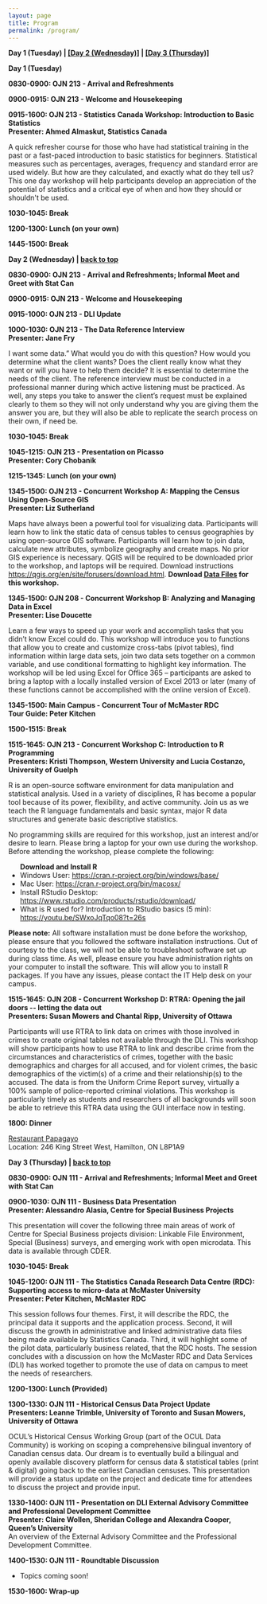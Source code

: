 ```yaml
---
layout: page
title: Program
permalink: /program/
---
```


<p><b><a name="day-one">Day 1 (Tuesday)</a> | <a href="#day-two">[Day 2 (Wednesday)]</a> | <a href="#day-three">[Day 3 (Thursday)]</a></b>
</p>

<p>
<b>Day 1 (Tuesday)</b><p>
	
<table>
 <thead>
    <tr>
    </tr>
 </thead>
<tbody>
   <tr>   
	   <b><a name="1-1">0830-0900: OJN 213 - Arrival and Refreshments</a></b> <br>
</tr>
<p>
<tr>
	<b><a name="1-2">0900-0915: OJN 213 - Welcome and Housekeeping</a></b><br>

</tr>	
<p>
<tr>
	<b><a name="1-3">0915-1600: OJN 213 - Statistics Canada Workshop: Introduction to Basic Statistics</a><br>
Presenter: Ahmed Almaskut, Statistics Canada</b>	
<p>A quick refresher course for those who have had statistical training in the past or a fast-paced introduction to basic statistics for beginners. Statistical measures such as percentages, averages, frequency and standard error are used widely. But how are they calculated, and exactly what do they tell us? This one day workshop will help participants develop an appreciation of the potential of statistics and a critical eye of when and how they should or shouldn't be used.</p>
</tr>	
<p>
<tr>
	<b><a name="1-4">1030-1045: Break</a></b><br>
</tr>
<p>
<tr>
	<b><a name="1-6">1200-1300: Lunch (on your own)</a></b><br>
</tr>
<p>
<tr>
	<b><a name="1-8">1445-1500: Break</a></b><br>
</tr>
<p>
<p><p>
<tr>
<p><b><a name="day-two">Day 2 (Wednesday)</a> | <a href="#day-one">back to top</a></b></p>

</tr>

<p>
	
<tr>
<b><a name="2-1">0830-0900: OJN 213 - Arrival and Refreshments; Informal Meet and Greet with Stat Can</a></b><br>

</tr>
<p>
	
<tr>
<b><a name="2-2">0900-0915: OJN 213 - Welcome and Housekeeping</a></b><br>

</tr>
<p>

<tr>
<b><a name="2-3">0915-1000: OJN 213 - DLI Update</a></b><br>
</tr>

<p>

<tr>
<b><a name="2-4">1000-1030: OJN 213 - The Data Reference Interview</a><br>
Presenter: Jane Fry</b>
<p>I want some data.” What would you do with this question? How would you determine what the client wants? Does the client really know what they want or will you have to help them decide?  It is essential to determine the needs of the client. The reference interview must be conducted in a professional manner during which active listening must be practiced. As well, any steps you take to answer the client’s request must be explained clearly to them so they will not only understand why you are giving them the answer you are, but they will also be able to replicate the search process on their own, if need be.</p>
	
</tr>

<p>

<tr>
<b><a name="2-5">1030-1045: Break</a></b><br>
	
</tr>

<p>

<tr>
<b><a name="2-6">1045-1215: OJN 213 - Presentation on Picasso</a><br>
Presenter: Cory Chobanik</b>

</tr>

<p>

<tr>
<b><a name="2-7">1215-1345: Lunch (on your own)</a></b><br>

</tr>

<p>

<tr>
<b><a name="2-8a">1345-1500: OJN 213 - Concurrent Workshop A: Mapping the Census Using Open-Source GIS</a><br>
Presenter: Liz Sutherland</b>
<p>Maps have always been a powerful tool for visualizing data. Participants will learn how to link the static data of census tables to census geographies by using open-source GIS software. Participants will learn how to join data, calculate new attributes, symbolize geography and create maps. No prior GIS experience is necessary. QGIS will be required to be downloaded prior to the workshop, and laptops will be required. Download instructions <a href="https://qgis.org/en/site/forusers/download.html">https://qgis.org/en/site/forusers/download.html</a>. <b>
	Download <a href="https://drive.google.com/drive/folders/1xrAj_BrPtMDBgdi9MXWGcrcuVGfTsGgi?usp=sharing">Data Files</a> for this workshop.</b></p>

</tr>

<p>

<tr>
<b><a name="2-8b">1345-1500: OJN 208 - 	Concurrent Workshop B: Analyzing and Managing Data in Excel</a><br>
Presenter: Lise Doucette</b>
<p>Learn a few ways to speed up your work and accomplish tasks that you didn’t know Excel could do.  This workshop will introduce you to functions that allow you to create and customize cross-tabs (pivot tables), find information within large data sets, join two data sets together on a common variable, and use conditional formatting to highlight key information.  The workshop will be led using Excel for Office 365 – participants are asked to bring a laptop with a locally installed version of Excel 2013 or later (many of these functions cannot be accomplished with the online version of Excel).</p>

</tr>

<p>

<tr>
<b><a name="2-8c">1345-1500: Main Campus - Concurrent Tour of McMaster RDC</a><br>
Tour Guide: Peter Kitchen</b><br>
</tr>

<p>

<tr>
<b><a name="2-9">1500-1515: Break</a></b><br>

</tr>

<p>
<tr>
<b><a name="2-10c">1515-1645: OJN 213 -  Concurrent Workshop C: Introduction to R Programming</a><br>
Presenters: Kristi Thompson, Western University and Lucia Costanzo, University of Guelph</b>
<p>R is an open-source software environment for data manipulation and statistical analysis. Used in a variety of disciplines, R has become a popular tool because of its power, flexibility, and active community. Join us as we teach the R language fundamentals and basic syntax, major R data structures and generate basic descriptive statistics.</p>
	
<p>No programming skills are required for this workshop, just an interest and/or desire to learn. Please bring a laptop for your own use during the workshop. Before attending the workshop, please complete the following:</p>

<p><ul><b>Download and Install R</b>
	<li>Windows User: <a href="https://cran.r-project.org/bin/windows/base/">https://cran.r-project.org/bin/windows/base/</a></li>
	<li>Mac User: <a href="https://cran.r-project.org/bin/macosx/">https://cran.r-project.org/bin/macosx/</a></li> 
	<li>Install RStudio Desktop: <a href="https://www.rstudio.com/products/rstudio/download/">https://www.rstudio.com/products/rstudio/download/</a></li>
	<li>What is R used for? Introduction to RStudio basics (5 min): <a href="https://youtu.be/SWxoJqTqo08?t=26s">https://youtu.be/SWxoJqTqo08?t=26s</a></li>
</ul></p>
	
<p><b>Please note:</b> All software installation must be done before the workshop, please ensure that you followed the software installation instructions. Out of courtesy to the class, we will not be able to troubleshoot software set up during class time. As well, please ensure you have administration rights on your computer to install the software. This will allow you to install R packages.  If you have any issues, please contact the IT Help desk on your campus.</p>

</tr>

<p>
<tr>
<b><a name="2-10d">1515-1645: OJN 208 -  Concurrent Workshop D: RTRA: Opening the jail doors -- letting the data out</a><br>
	Presenters: Susan Mowers and Chantal Ripp, University of Ottawa</b>

<p>Participants will use RTRA to link data on crimes with those involved in crimes to create original tables not available through the DLI. This workshop will show participants how to use RTRA to link and describe crime from the circumstances and characteristics of crimes, together with the basic demographics and charges for all accused, and for violent crimes, the basic demographics of the victim(s) of a crime and their relationship(s) to the accused. The data is from the Uniform Crime Report survey, virtually a 100% sample of police-reported criminal violations. This workshop is particularly timely as students and researchers of all backgrounds will soon be able to retrieve this RTRA data using the GUI interface now in testing.</p>

</tr>

<p>

<tr>
<b><a name="2-11">1800: Dinner</a></b>
	<p><a href="https://joechatelain1989.wixsite.com/papagayohamilton">Restaurant Papagayo</a><br>
		Location: 246 King Street West, Hamilton, ON L8P1A9</p>

</tr>

<p>
<tr>
	<p><b><a name="day-three">Day 3 (Thursday)</a> | <a href="#day-one">back to top</a></b></p>
	
</tr>

<p>

<tr>

<b><a name="3-1">0830-0900: OJN 111 - Arrival and Refreshments; Informal Meet and Greet with Stat Can</a></b><br>

</tr>
<p>

<tr>
<b><a name="3-2">0900-1030: OJN 111 - Business Data Presentation</a><br>
Presenter: Alessandro Alasia, Centre for Special Business Projects</b>
<p>This presentation will cover the following three main areas of work of Centre for Special Business projects division: Linkable File Environment, Special (Business) surveys, and emerging work with open microdata. This data is available through CDER.</p>

</tr>
<p>

<tr>

<b><a name="3-3">1030-1045: Break</a></b><br>

</tr>
<p>

<tr>
<b><a name="3-4">1045-1200: OJN 111 - The Statistics Canada Research Data Centre (RDC): Supporting access to micro-data at 
McMaster University</a><br>
Presenter: Peter Kitchen, McMaster RDC</b>

<p>This session follows four themes. First, it will describe the RDC, the principal data it supports and the application process. Second, it will discuss the growth in administrative and linked administrative data files being made available by Statistics Canada. Third, it will highlight some of the pilot data, particularly business related, that the RDC hosts. The session concludes with a discussion on how the McMaster RDC and Data Services (DLI) has worked together to promote the use of data on campus to meet the needs of researchers.</p>

</tr>
<p>

<tr>
<b><a name="3-5">1200-1300: Lunch (Provided)</a></b><br>

</tr>

<p>

<tr>
<b><a name="3-5a">1300-1330: OJN 111 - Historical Census Data Project Update</a><br>
Presenters: Leanne Trimble, University of Toronto and Susan Mowers, University of Ottawa</b>

<p>OCUL’s Historical Census Working Group (part of the OCUL Data Community) is working on scoping a comprehensive bilingual inventory of Canadian census data. Our dream is to eventually build a bilingual and openly available discovery platform for census data & statistical tables (print & digital) going back to the earliest Canadian censuses. This presentation will provide a status update on the project and dedicate time for attendees to discuss the project and provide input.</p>
	
</tr>

<p>

<tr>
<b><a name="3-5b">1330-1400: OJN 111 - Presentation on DLI External Advisory Committee and Professional Development Committee</a><br>
Presenter: Claire Wollen, Sheridan College and Alexandra Cooper, Queen’s University</b><br>
An overview of the External Advisory Committee and the Professional Development Committee. 
</tr>

<p>

<tr>
<b><a name="3-6">1400-1530: OJN 111 - Roundtable Discussion</a></b><br>

- Topics coming soon!

</tr>
<p>

<tr>
<b><a name="3-7">1530-1600: Wrap-up</a></b>
</tr>
<p>




